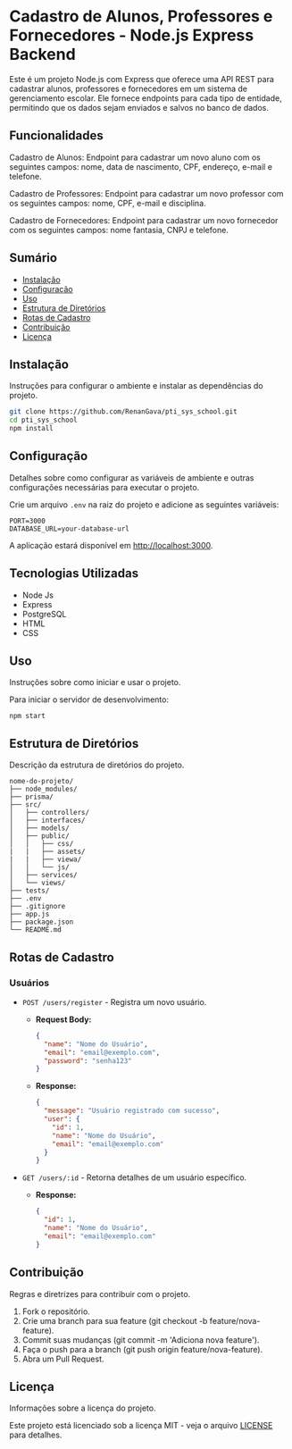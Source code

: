 # Cadastro de Alunos, Professores e Fornecedores - Node.js Express Backend

Este é um projeto Node.js com Express que oferece uma API REST para cadastrar alunos, professores e fornecedores em um sistema de gerenciamento escolar. Ele fornece endpoints para cada tipo de entidade, permitindo que os dados sejam enviados e salvos no banco de dados.

## Funcionalidades

Cadastro de Alunos: Endpoint para cadastrar um novo aluno com os seguintes campos: nome, data de nascimento, CPF, endereço, e-mail e telefone.

Cadastro de Professores: Endpoint para cadastrar um novo professor com os seguintes campos: nome, CPF, e-mail e disciplina.

Cadastro de Fornecedores: Endpoint para cadastrar um novo fornecedor com os seguintes campos: nome fantasia, CNPJ e telefone.

## Sumário
- [Instalação](#instalação)
- [Configuração](#configuração)
- [Uso](#uso)
- [Estrutura de Diretórios](#estrutura-de-diretórios)
- [Rotas de Cadastro](#rotas-de-cadastro)
- [Contribuição](#contribuição)
- [Licença](#licença)

## Instalação
Instruções para configurar o ambiente e instalar as dependências do projeto.

```bash
git clone https://github.com/RenanGava/pti_sys_school.git
cd pti_sys_school
npm install
```

## Configuração
Detalhes sobre como configurar as variáveis de ambiente e outras configurações necessárias para executar o projeto.

Crie um arquivo `.env` na raiz do projeto e adicione as seguintes variáveis:
```
PORT=3000
DATABASE_URL=your-database-url
```
A aplicação estará disponível em [http://localhost:3000](http://localhost:3000).

## Tecnologias Utilizadas

- Node Js
- Express
- PostgreSQL
- HTML
- CSS

## Uso

Instruções sobre como iniciar e usar o projeto.

Para iniciar o servidor de desenvolvimento:

```
npm start

```

## Estrutura de Diretórios
Descrição da estrutura de diretórios do projeto.

```
nome-do-projeto/
├── node_modules/
├── prisma/
├── src/
│   ├── controllers/
│   ├── interfaces/
│   ├── models/
│   ├── public/
│   │   ├── css/
|   |   ├── assets/
|   |   ├── viewa/
│   │   └── js/
│   ├── services/
│   └── views/
├── tests/
├── .env
├── .gitignore
├── app.js
├── package.json
└── README.md
```

## Rotas de Cadastro

### Usuários
- `POST /users/register` - Registra um novo usuário.
  - **Request Body:**
    ```json
    {
      "name": "Nome do Usuário",
      "email": "email@exemplo.com",
      "password": "senha123"
    }
    ```
  - **Response:**
    ```json
    {
      "message": "Usuário registrado com sucesso",
      "user": {
        "id": 1,
        "name": "Nome do Usuário",
        "email": "email@exemplo.com"
      }
    }
    ```

- `GET /users/:id` - Retorna detalhes de um usuário específico.
  - **Response:**
    ```json
    {
      "id": 1,
      "name": "Nome do Usuário",
      "email": "email@exemplo.com"
    }
    ```

## Contribuição

Regras e diretrizes para contribuir com o projeto.

1. Fork o repositório.
2. Crie uma branch para sua feature (git checkout -b feature/nova-feature).
3. Commit suas mudanças (git commit -m 'Adiciona nova feature').
4. Faça o push para a branch (git push origin feature/nova-feature).
5. Abra um Pull Request.

## Licença

Informações sobre a licença do projeto.

Este projeto está licenciado sob a licença MIT - veja o arquivo [LICENSE](LICENSE) para detalhes.
